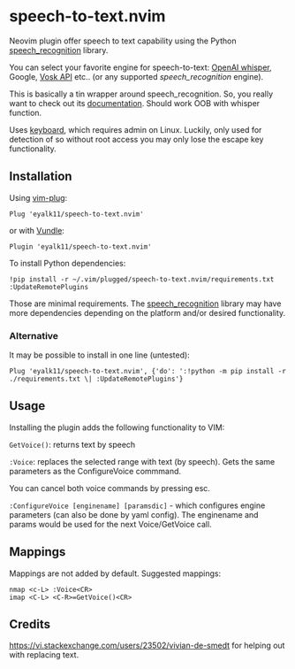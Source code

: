 # speech-to-text.nvim
Neovim plugin offer speech to text capability using the Python
[speech_recognition](https://github.com/Uberi/speech_recognition) library.

You can select your favorite engine for speech-to-text:
[OpenAI whisper](https://github.com/openai/whisper), Google, [Vosk
API](https://github.com/alphacep/vosk-api/) etc.. (or any supported
*speech_recognition* engine).

This is basically a tin wrapper around speech_recognition. So, you really want
to check out its
[documentation](https://github.com/Uberi/speech_recognition#readme). Should
work OOB with whisper function. 

Uses [keyboard](https://pypi.org/project/keyboard/), which requires admin on
Linux. Luckily, only used for detection of <ESC> so without root access you may
only lose the escape key functionality.

## Installation

Using [vim-plug](https://github.com/junegunn/vim-plug):
```
Plug 'eyalk11/speech-to-text.nvim'
```
or with [Vundle](https://github.com/VundleVim/Vundle.vim):
```
Plugin 'eyalk11/speech-to-text.nvim'
```


To install Python dependencies:
```
!pip install -r ~/.vim/plugged/speech-to-text.nvim/requirements.txt
:UpdateRemotePlugins
```
Those are minimal requirements. The
[speech_recognition](https://github.com/Uberi/speech_recognition) library may
have more dependencies depending on the platform and/or desired functionality.

### Alternative 

It may be possible to install in one line (untested):
```
Plug 'eyalk11/speech-to-text.nvim', {'do': ':!python -m pip install -r ./requirements.txt \| :UpdateRemotePlugins'}
```

## Usage

Installing the plugin adds the following functionality to VIM:

`GetVoice()`: returns text by speech

`:Voice`: replaces the selected range with text (by speech). Gets the same parameters as the ConfigureVoice commmand. 

You can cancel both voice commands by pressing esc.

`:ConfigureVoice [enginename] [paramsdic]` - which configures engine parameters (can also be done by yaml config). 
The enginename and params would be used for the next Voice/GetVoice call. 

## Mappings

Mappings are not added by default. Suggested mappings:
```
nmap <c-L> :Voice<CR>
imap <C-L> <C-R>=GetVoice()<CR>
```

## Credits

https://vi.stackexchange.com/users/23502/vivian-de-smedt for helping out with replacing text. 

